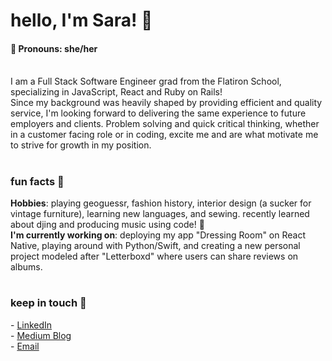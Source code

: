 <h1>hello, I'm Sara! 💫</h1> 
<h4>🐞 Pronouns: she/her </h4>
<br>
I am a Full Stack Software Engineer grad from the Flatiron School, specializing in JavaScript, React and Ruby on Rails!
<br>
Since my background was heavily shaped by providing efficient and quality service, I'm looking forward to delivering the same experience to future employers and clients. Problem solving and quick critical thinking, whether in a customer facing role or in coding, excite me and are what motivate me to strive for growth in my position. 

#

<h3>fun facts 🌱</h3>
<b>Hobbies</b>: playing geoguessr, fashion history, interior design (a sucker for vintage furniture), learning new languages, and sewing. recently learned about djing and producing music using code! 🤯
<br>
<b>I'm currently working on</b>: deploying my app "Dressing Room" on React Native, playing around with Python/Swift, and creating a new personal project modeled after "Letterboxd" where users can share reviews on albums. 

#

<h3>keep in touch 💌</h3>
  - <a href="https://www.linkedin.com/in/saracemal/">LinkedIn</a>
  <br>
  - <a href="https://saracemal.medium.com">Medium Blog</a>
  <br>
  - <a href="mailto:saracemal@gmail.com">Email</a>


